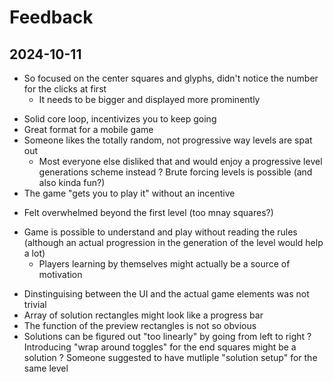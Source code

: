 # Feedback

## 2024-10-11

- So focused on the center squares and glyphs, didn't notice the number for the clicks at first
	- It needs to be bigger and displayed more prominently
+ Solid core loop, incentivizes you to keep going
+ Great format for a mobile game
+ Someone likes the totally random, not progressive way levels are spat out
	- Most everyone else disliked that and would enjoy a progressive level generations scheme instead
? Brute forcing levels is possible (and also kinda fun?)
+ The game "gets you to play it" without an incentive
- Felt overwhelmed beyond the first level (too mnay squares?)
+ Game is possible to understand and play without reading the rules (although an actual progression in the generation of the level would help a lot)
	+ Players learning by themselves might actually be a source of motivation
- Dinstinguising between the UI and the actual game elements was not trivial
- Array of solution rectangles might look like a progress bar
- The function of the preview rectangles is not so obvious
- Solutions can be figured out "too linearly" by going from left to right
	? Introducing "wrap around toggles" for the end squares might be a solution
? Someone suggested to have mutliple "solution setup" for the same level